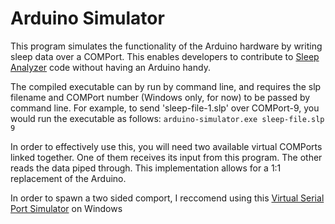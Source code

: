 # Arduino Simulator
This program simulates the functionality of the Arduino hardware by writing sleep data over a COMPort. This enables developers to contribute to [Sleep Analyzer](https://github.com/hospital-sleep-tracker/live-sleep-analyzer) code without having an Arduino handy.

The compiled executable can by run by command line, and requires the slp filename and COMPort number (Windows only, for now) to be passed by command line. For example, to send 'sleep-file-1.slp' over COMPort-9, you would run the executable as follows:
`arduino-simulator.exe sleep-file.slp 9`

In order to effectively use this, you will need two available virtual COMPorts linked together. One of them receives its input from this program. The other reads the data piped through. This implementation allows for a 1:1 replacement of the Arduino.

In order to spawn a two sided comport, I reccomend using this [Virtual Serial Port Simulator](http://www.hhdsoftware.com/free-virtual-serial-ports) on Windows